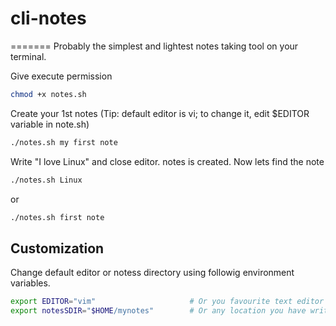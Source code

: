 # cli-notes

=======
Probably the simplest and lightest notes taking tool on your terminal.

<!--[![asciicast](https://asciinema.org/a/245695.svg)](https://asciinema.org/a/245695)-->

Give execute permission

```bash
chmod +x notes.sh
```

Create your 1st notes (Tip: default editor is vi; to change it, edit $EDITOR variable in note.sh)

```bash
./notes.sh my first note
```

Write "I love Linux" and close editor. notes is created. Now lets find the note

```bash
./notes.sh Linux
```

or

```bash
./notes.sh first note
```

Customization
-------------
Change default editor or notess directory using followig environment variables.

```bash
export EDITOR="vim"                     # Or you favourite text editor
export notesSDIR="$HOME/mynotes"        # Or any location you have write access to
```
